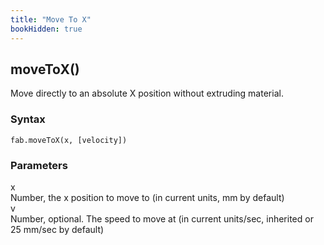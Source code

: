 ```yaml
---
title: "Move To X"
bookHidden: true
---
```


<h2 class="ref-header">moveToX()</h2>
Move directly to an absolute X position without extruding material.

### Syntax
```
fab.moveToX(x, [velocity])
```

### Parameters
<div class="grid-container">
 <div class="grid-item">x</div>
 <div class="grid-item">Number, the x position to move to (in current units, mm by default)</div>

 <div class="grid-item">v</div>
 <div class="grid-item">Number, optional. The speed to move at (in current units/sec, inherited or 25 mm/sec by default)</div>
</div>
